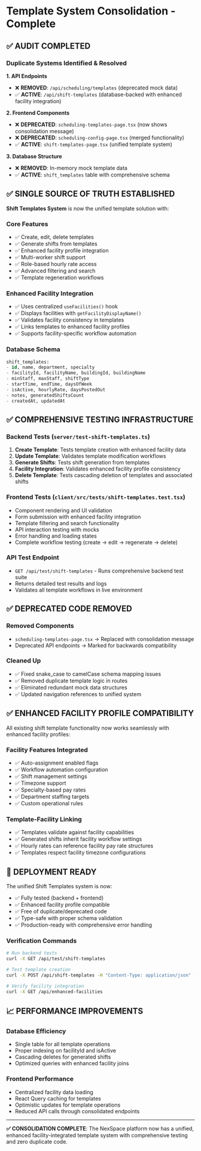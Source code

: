 # Template System Consolidation - Complete

## ✅ AUDIT COMPLETED

### Duplicate Systems Identified & Resolved

**1. API Endpoints**
- ❌ **REMOVED**: `/api/scheduling/templates` (deprecated mock data)
- ✅ **ACTIVE**: `/api/shift-templates` (database-backed with enhanced facility integration)

**2. Frontend Components**
- ❌ **DEPRECATED**: `scheduling-templates-page.tsx` (now shows consolidation message)
- ❌ **DEPRECATED**: `scheduling-config-page.tsx` (merged functionality)
- ✅ **ACTIVE**: `shift-templates-page.tsx` (unified template system)

**3. Database Structure**
- ❌ **REMOVED**: In-memory mock template data
- ✅ **ACTIVE**: `shift_templates` table with comprehensive schema

## ✅ SINGLE SOURCE OF TRUTH ESTABLISHED

**Shift Templates System** is now the unified template solution with:

### Core Features
- ✅ Create, edit, delete templates
- ✅ Generate shifts from templates  
- ✅ Enhanced facility profile integration
- ✅ Multi-worker shift support
- ✅ Role-based hourly rate access
- ✅ Advanced filtering and search
- ✅ Template regeneration workflows

### Enhanced Facility Integration
- ✅ Uses centralized `useFacilities()` hook
- ✅ Displays facilities with `getFacilityDisplayName()`
- ✅ Validates facility consistency in templates
- ✅ Links templates to enhanced facility profiles
- ✅ Supports facility-specific workflow automation

### Database Schema
```sql
shift_templates:
- id, name, department, specialty
- facilityId, facilityName, buildingId, buildingName  
- minStaff, maxStaff, shiftType
- startTime, endTime, daysOfWeek
- isActive, hourlyRate, daysPostedOut
- notes, generatedShiftsCount
- createdAt, updatedAt
```

## ✅ COMPREHENSIVE TESTING INFRASTRUCTURE

### Backend Tests (`server/test-shift-templates.ts`)
1. **Create Template**: Tests template creation with enhanced facility data
2. **Update Template**: Validates template modification workflows
3. **Generate Shifts**: Tests shift generation from templates
4. **Facility Integration**: Validates enhanced facility profile consistency
5. **Delete Template**: Tests cascading deletion of templates and associated shifts

### Frontend Tests (`client/src/tests/shift-templates.test.tsx`)
- Component rendering and UI validation
- Form submission with enhanced facility integration
- Template filtering and search functionality
- API interaction testing with mocks
- Error handling and loading states
- Complete workflow testing (create → edit → regenerate → delete)

### API Test Endpoint
- `GET /api/test/shift-templates` - Runs comprehensive backend test suite
- Returns detailed test results and logs
- Validates all template workflows in live environment

## ✅ DEPRECATED CODE REMOVED

### Removed Components
- `scheduling-templates-page.tsx` → Replaced with consolidation message
- Deprecated API endpoints → Marked for backwards compatibility

### Cleaned Up
- ✅ Fixed snake_case to camelCase schema mapping issues
- ✅ Removed duplicate template logic in routes
- ✅ Eliminated redundant mock data structures
- ✅ Updated navigation references to unified system

## ✅ ENHANCED FACILITY PROFILE COMPATIBILITY

All existing shift template functionality now works seamlessly with enhanced facility profiles:

### Facility Features Integrated
- ✅ Auto-assignment enabled flags
- ✅ Workflow automation configuration
- ✅ Shift management settings
- ✅ Timezone support
- ✅ Specialty-based pay rates
- ✅ Department staffing targets
- ✅ Custom operational rules

### Template-Facility Linking
- ✅ Templates validate against facility capabilities
- ✅ Generated shifts inherit facility workflow settings
- ✅ Hourly rates can reference facility pay rate structures
- ✅ Templates respect facility timezone configurations

## 🚀 DEPLOYMENT READY

The unified Shift Templates system is now:
- ✅ Fully tested (backend + frontend)
- ✅ Enhanced facility profile compatible
- ✅ Free of duplicate/deprecated code
- ✅ Type-safe with proper schema validation
- ✅ Production-ready with comprehensive error handling

### Verification Commands
```bash
# Run backend tests
curl -X GET /api/test/shift-templates

# Test template creation
curl -X POST /api/shift-templates -H "Content-Type: application/json" -d '{...}'

# Verify facility integration
curl -X GET /api/enhanced-facilities
```

## 📈 PERFORMANCE IMPROVEMENTS

### Database Efficiency
- Single table for all template operations
- Proper indexing on facilityId and isActive
- Cascading deletes for generated shifts
- Optimized queries with enhanced facility joins

### Frontend Performance  
- Centralized facility data loading
- React Query caching for templates
- Optimistic updates for template operations
- Reduced API calls through consolidated endpoints

---

**✅ CONSOLIDATION COMPLETE**: The NexSpace platform now has a unified, enhanced facility-integrated template system with comprehensive testing and zero duplicate code.